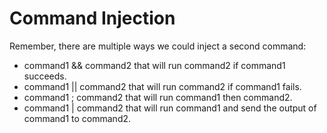 # Command Injection

Remember, there are multiple ways we could inject a second command:

* command1 && command2 that will run command2 if command1 succeeds.
* command1 || command2 that will run command2 if command1 fails.
* command1 ; command2 that will run command1 then command2.
* command1 | command2 that will run command1 and send the output of command1 to command2.